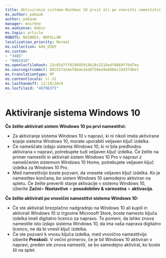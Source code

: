 ```yaml
---
title: Aktiviranje sistema Windows 10 prvič ali po vnovični namestitvi
ms.author: pebaum
author: pebaum
manager: mnirkhe
ms.audience: Admin
ms.topic: article
ROBOTS: NOINDEX, NOFOLLOW
localization_priority: Normal
ms.collection: Adm_O365
ms.custom:
- "3485"
- "9001418"
ms.openlocfilehash: 23c01d7ff929495914b18c5218adf8669f76d7ea
ms.sourcegitcommit: 802537a54ef8bde1bdd758ee9a60b6c19d37d6e1
ms.translationtype: MT
ms.contentlocale: sl-SI
ms.lasthandoff: 12/19/2019
ms.locfileid: "40796375"
---
```

# <a name="activate-windows-10"></a>Aktiviranje sistema Windows 10

**Če želite aktivirati sistem Windows 10 po prvi namestitvi:**

- Za aktiviranje sistema Windows 10 v napravi, ki ni nikoli imela aktivirane kopije sistema Windows 10, morate uporabiti veljaven ključ izdelka.
- Če nameščate izdajo sistema Windows 10, ki ni bila predhodno aktivirana v napravi, potrebujete tudi veljaven ključ izdelka. Če želite na primer namestiti in aktivirati sistem Windows 10 Pro v napravi z nameščenim sistemom Windows 10 Home, potrebujete veljaven ključ izdelka za Windows 10 Pro.
- Med namestitvijo boste pozvani, da vnesete veljaven ključ izdelka. Ko je namestitev končana, bo sistem Windows 10 samodejno aktiviran na spletu. Če želite preveriti stanje aktivacije v sistemu Windows 10, izberite **Začni**> **Nastavitve** > **posodobitev & varnostna** > **aktivacija**.

**Če želite aktivirati po vnovični namestitvi sistema Windows 10:**

- Če ste aktivirali brezplačno nadgradnjo na Windows 10 ali kupili in aktivirali Windows 10 iz trgovine Microsoft Store, boste namesto ključa izdelka imeli digitalno licenco za napravo. To pomeni, da lahko znova namestite isto izdajo sistema Windows 10, da ima vaša naprava digitalno licenco, ne da bi vnesli ključ izdelka.
- Če ste pozvani k vnosu ključa izdelka, med vnovično namestitvijo izberite **Preskoči**. V večini primerov, če je bil Windows 10 aktiviran v napravi, preden ste znova namestili, se bo samodejno aktiviral, ko boste šli na splet.
